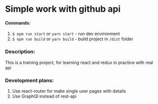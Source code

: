 # Simple work with github api

#### Commands:

1. `$ npm run start` or `yarn start` - run dev environment
2. `$ npm run build` or `yarn build` - build project in `/dist` folder

### Description:

This is a training project, for learning react and redux in practice with real api

### Development plans:

1. Use react-router for make single user pages with details
2. Use GraphQl instead of rest-api
